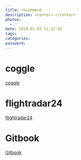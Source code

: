 ```yaml
---
title: recommend
description: <center> </center>
photos:
  - ''
date: 2019-01-07 11:32:52
tags:
categories:
password:
---
```


# coggle

[coggle](https://coggle.it/)

# flightradar24

[flightradar24](https://my.flightradar24.com/)

# Gitbook
[Gitbook](https://www.gitbook.com/?t=10)
